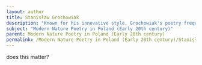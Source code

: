 ```yaml
---
layout: author
title: Stanisław Grochowiak
description: "Known for his innovative style, Grochowiak's poetry frequently engages with nature and philosophical themes, offering modern interpretations of traditional concepts."
subject: "Modern Nature Poetry in Poland (Early 20th century)"
parent: Modern Nature Poetry in Poland (Early 20th century)
permalink: /Modern Nature Poetry in Poland (Early 20th century)/Stanisław Grochowiak/
---
```


does this matter?
